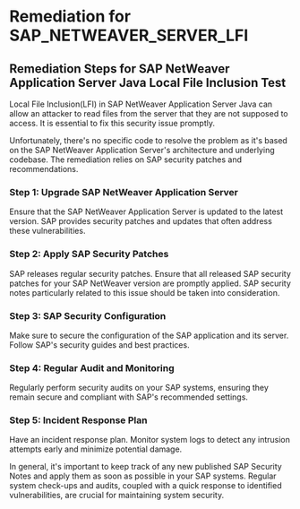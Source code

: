 # Remediation for SAP_NETWEAVER_SERVER_LFI

## Remediation Steps for SAP NetWeaver Application Server Java Local File Inclusion Test
Local File Inclusion(LFI) in SAP NetWeaver Application Server Java can allow an attacker to read files from the server that they are not supposed to access. It is essential to fix this security issue promptly.

Unfortunately, there's no specific code to resolve the problem as it's based on the SAP NetWeaver Application Server's architecture and underlying codebase. The remediation relies on SAP security patches and recommendations.

### Step 1: Upgrade SAP NetWeaver Application Server
Ensure that the SAP NetWeaver Application Server is updated to the latest version. SAP provides security patches and updates that often address these vulnerabilities.

### Step 2: Apply SAP Security Patches
SAP releases regular security patches. Ensure that all released SAP security patches for your SAP NetWeaver version are promptly applied.
SAP security notes particularly related to this issue should be taken into consideration.

### Step 3: SAP Security Configuration
Make sure to secure the configuration of the SAP application and its server. Follow SAP's security guides and best practices.

### Step 4: Regular Audit and Monitoring
Regularly perform security audits on your SAP systems, ensuring they remain secure and compliant with SAP's recommended settings.

### Step 5: Incident Response Plan
Have an incident response plan. Monitor system logs to detect any intrusion attempts early and minimize potential damage.

In general, it's important to keep track of any new published SAP Security Notes and apply them as soon as possible in your SAP systems. Regular system check-ups and audits, coupled with a quick response to identified vulnerabilities, are crucial for maintaining system security.